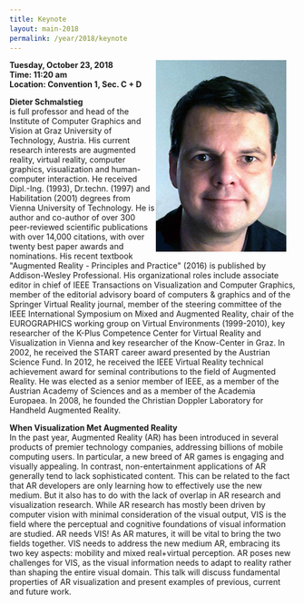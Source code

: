 ```yaml
---
title: Keynote
layout: main-2018
permalink: /year/2018/keynote
---
```


<img src="/assets/dieter-schmalstieg.jpg"
  alt="dieter schmalstieg" 
  style="float: right; margin-right: 16px;"
  width="230px" >
  <p> 
    <strong>Tuesday, October 23, 2018</strong><br />
    <strong>Time: 11:20 am</strong><br />
    <strong>Location: Convention 1, Sec. C + D</strong>
  </p> 
  <p>
  <strong>Dieter Schmalstieg</strong><br/> is full professor and head of the Institute of Computer Graphics
  and Vision at Graz University of Technology, Austria. His current research interests are augmented reality,
  virtual reality, computer graphics, visualization and human-computer interaction. He received Dipl.-Ing. (1993),
  Dr.techn. (1997) and Habilitation (2001) degrees from Vienna University of Technology. He is author and co-author
  of over 300 peer-reviewed scientific publications with over 14,000 citations, with over twenty best paper awards
  and nominations. His recent textbook "Augmented Reality - Principles and Practice" (2016) is published by Addison-Wesley
  Professional. His organizational roles include associate editor in chief of IEEE Transactions on Visualization and
  Computer Graphics, member of the editorial advisory board of computers & graphics and of the Springer Virtual Reality
  journal, member of the steering committee of the IEEE International Symposium on Mixed and Augmented Reality,
  chair of the EUROGRAPHICS working group on Virtual Environments (1999-2010), key researcher of the K-Plus Competence
  Center for Virtual Reality and Visualization in Vienna and key researcher of the Know-Center in Graz.
  In 2002, he received the START career award presented by the Austrian Science Fund. In 2012, he received the
  IEEE Virtual Reality technical achievement award for seminal contributions to the field of Augmented Reality.
  He was elected as a senior member of IEEE, as a member of the Austrian Academy of Sciences and as a member of
  the Academia Europaea. In 2008, he founded the Christian Doppler Laboratory for Handheld Augmented Reality.
  </p>


<p><strong>When Visualization Met Augmented Reality</strong><br>
In the past year, Augmented Reality (AR) has been introduced in several products of premier technology companies,
addressing billions of mobile computing users. In particular, a new breed of AR games is engaging and visually
appealing. In contrast, non-entertainment applications of AR generally tend to lack sophisticated content.
This can be related to the fact that AR developers are only learning how to effectively use the new medium.
But it also has to do with the lack of overlap in AR research and visualization research. While AR research has
mostly been driven by computer vision with minimal consideration of the visual output, VIS is the field where the
perceptual and cognitive foundations of visual information are studied. AR needs VIS! As AR matures, it will be
vital to bring the two fields together. VIS needs to address the new medium AR, embracing its two key aspects:
mobility and mixed real+virtual perception. AR poses new challenges for VIS, as the visual information needs to
adapt to reality rather than shaping the entire visual domain. This talk will discuss fundamental properties of AR 
visualization and present examples of previous, current and future work.</p>
